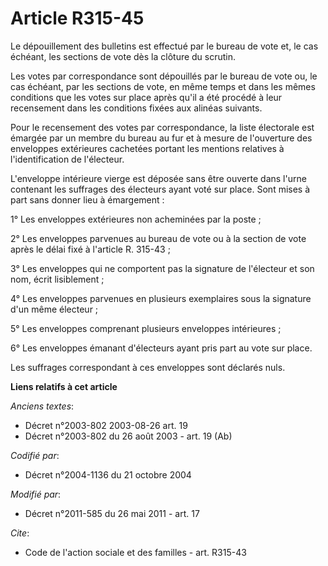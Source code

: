 # Article R315-45

Le dépouillement des bulletins est effectué par le bureau de vote et, le cas échéant, les sections de vote dès la clôture du
scrutin. 

Les votes par correspondance sont dépouillés par le bureau de vote ou, le cas échéant, par les sections de vote, en même
temps et dans les mêmes conditions que les votes sur place après qu'il a été procédé à leur recensement dans les conditions
fixées aux alinéas suivants. 

Pour le recensement des votes par correspondance, la liste électorale est émargée par un membre du bureau au fur et à mesure
de l'ouverture des enveloppes extérieures cachetées portant les mentions relatives à l'identification de l'électeur. 

L'enveloppe intérieure vierge est déposée sans être ouverte dans l'urne contenant les suffrages des électeurs ayant voté sur
place. Sont mises à part sans donner lieu à émargement : 

1° Les enveloppes extérieures non acheminées par la poste ; 

2° Les enveloppes parvenues au bureau de vote ou à la section de vote après le délai fixé à l'article R. 315-43 ; 

3° Les enveloppes qui ne comportent pas la signature de l'électeur et son nom, écrit lisiblement ; 

4° Les enveloppes parvenues en plusieurs exemplaires sous la signature d'un même électeur ; 

5° Les enveloppes comprenant plusieurs enveloppes intérieures ; 

6° Les enveloppes émanant d'électeurs ayant pris part au vote sur place. 

Les suffrages correspondant à ces enveloppes sont déclarés nuls.

**Liens relatifs à cet article**

_Anciens textes_:

  - Décret n°2003-802 2003-08-26 art. 19
  - Décret n°2003-802 du 26 août 2003 - art. 19 (Ab)

_Codifié par_:

  - Décret n°2004-1136 du 21 octobre 2004

_Modifié par_:

  - Décret n°2011-585 du 26 mai 2011 - art. 17

_Cite_:

  - Code de l'action sociale et des familles - art. R315-43
